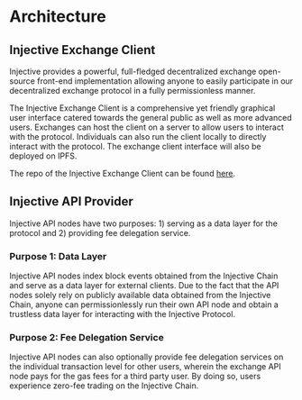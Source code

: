 # Architecture

## Injective Exchange Client

Injective provides a powerful, full-fledged decentralized exchange open-source front-end implementation allowing anyone to easily participate in our decentralized exchange protocol in a fully permissionless manner.

The Injective Exchange Client is a comprehensive yet friendly graphical user interface catered towards the general public as well as more advanced users. Exchanges can host the client on a server to allow users to interact with the protocol. Individuals can also run the client locally to directly interact with the protocol. The exchange client interface will also be deployed on IPFS.

The repo of the Injective Exchange Client can be found [here](https://github.com/InjectiveLabs/injective-dex).

## Injective API Provider

Injective API nodes have two purposes: 1) serving as a data layer for the protocol and 2) providing fee delegation service.

### Purpose 1: Data Layer

Injective API nodes index block events obtained from the Injective Chain and serve as a data layer for external clients. Due to the fact that the API nodes solely rely on publicly available data obtained from the Injective Chain, anyone can permissionlessly run their own API node and obtain a trustless data layer for interacting with the Injective Protocol.

### Purpose 2: Fee Delegation Service

Injective API nodes can also optionally provide fee delegation services on the individual transaction level for other users, wherein the exchange API node pays for the gas fees for a third party user. By doing so, users experience zero-fee trading on the Injective Chain.
